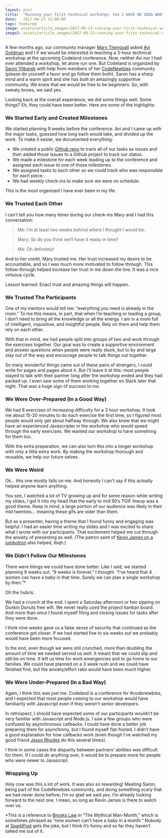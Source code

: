 ```yaml
---
layout: post
title:  "Running your first technical workshop: the I HAVE NO IDEA WHAT I'M DOING edition?"
date:   2017-09-23 12:00:00
tags: featured
image: assets/article_images/2017-09-23-running-your-first-technical-workshop/busy-table.jpg
image2: assets/article_images/2017-09-23-running-your-first-technical-workshop/busy-table-mobile.jpg
---
```



A few months ago, our community manager [Mary Thengvall](https://twitter.com/mary_grace) asked [Avi Goldman](https://twitter.com/avrahamgoldman) and I if we would be interested in teaching a 3-hour technical workshop at the upcoming Codeland conference. Now, neither Avi nor I had ever attended a workshop, let alone run one. But Codeland is organized by [Saron Yitbarek](https://twitter.com/saronyitbarek) with help from members of her [CodeNewbies](https://twitter.com/CodeNewbies) community (please do yourself a favor and go follow them both). Saron has a sharp mind and a warm spirit and she has built an amazingly supportive community. We knew that we would be free to be beginners. So, with sweaty brows, we said yes.

Looking back at the overall experience, we did some things well. Some things? Eh, they could have been better. Here are some of the highlights:

### We Started Early and Created Milestones

We started planning 9 weeks before the conference. Avi and I came up with the major tasks, guessed how long each would take, and divided up the work. To make it easier, we documented everything:

- We created a public [Github repo](https://github.com/SparkPost/codeland) to track all of our tasks as issues and then added those issues to a Github project to track our status.
- We made a milestone for each week leading up to the conference and assigned each issue to one of those milestones.
- We assigned tasks to each other so we could track who was responsible for each piece.
- We had weekly check-ins to make sure we were on schedule.

This is the most organized I have ever been in my life.

### We Trusted Each Other

I can’t tell you how many times during our check-ins Mary and I had this conversation:

>Me: I’m at least two weeks behind where I thought I would be.
>
>Mary: So do you think we’ll have it ready in time?
>
>Me: Oh definitely!

And to her credit, Mary trusted me. Her trust increased my desire to be accountable, and so I was much more motivated to follow through. This follow-through helped increase her trust in me down the line. It was a nice virtuous cycle.

Lesson learned: Enact trust and amazing things will happen.

### We Trusted The Participants

One of my mentors would tell me: “everything you need is already in the room.” To me this means, in part, that when I’m teaching or leading a group, I don’t need to bring all the knowledge or all the energy. I am in a room full of intelligent, inquisitive, and insightful people. Rely on them and help them rely on each other.

With that in mind, we had people split into groups of two and work through the exercises together. Our goal was to create a supportive environment and answer questions when people were really stuck, but to by and large stay out of the way and encourage people to talk things out together.

So many wonderful things came out of these pairs of strangers, I could write for pages and pages about it. But I’ll leave it at this: most people stayed to talk with their partner long after the workshop ended and they had packed up. I even saw some of them working together on Slack later that night. That was a huge sign of success to me.

### We Were Over-Prepared (In a Good Way)

We had 8 exercises of increasing difficulty for a 3 hour workshop. It took me about 15-20 minutes to do each exercise the first time, so I figured most people would only get about halfway through. We also knew that we might have an experienced Javascripter in the workshop who would speed through the early exercises. We wanted our workshop to have something for them too.

With the extra preparation, we can also turn this into a longer workshop with only a little extra work. By making the workshop thorough and reusable, we help our future selves.

### We Were Weird

Ok… this one mostly falls on me. And honestly I can’t say if this actually helped anyone learn anything.

You see, I watched a lot of TV growing up and for some reason while writing my slides, I got it into my head that the early to mid 90’s TGIF lineup was a good theme. Keep in mind, a large portion of our audience was likely in their mid twenties… meaning these gifs are older than them.

But as a presenter, having a theme that I found funny and engaging was helpful. I had an easier time writing my slides and I was excited to share what I wrote with our participants. That excitement helped me cut through the anxiety of presenting as well. (The patron saint of [Kevin James on a jumbotron](https://twitter.com/colestrode/status/868171852354637824) also helped, tbqh.)

### We Didn’t Follow Our Milestones

There were things we could have done better. Like I said, we started planning 9 weeks out. “9 weeks is forever,” I thought. “I’ve heard that 4 women can have a baby in that time. Surely we can plan a single workshop by then.”\*

Oh the hubris.

We had a crunch at the end. I spent a Saturday afternoon or two sipping on Dunkin Donuts free wifi. We never really used the project kanban board. And more than once I found myself filing and closing issues for tasks after they were done.

I think nine weeks gave us a false sense of security that continued as the conference got closer. If we had started five to six weeks out we probably would have been more focused.

In the end, even though we were still crunched, more than doubling the amount of time we needed served us well. It meant that we could slip and still be on time. It left us time for work emergencies and to go home to our families. We could have planned on a 3 week rush and we could have finished fine, but the anxiety/effort ratio would have been much higher.

### We Were Under-Prepared (In a Bad Way)

Again, I think this was just me. Codeland is a conference for #codenewbies, and I expected that most people coming to our workshop would have familiarity with Javascript even if they weren’t senior developers.

In retrospect, I should have expected some of our participants wouldn’t be very familiar with Javascript and Node.js. I saw a few groups who were confused by asynchronous callbacks. I could have done a better job preparing them for asynchrony, but I found myself flat-footed. I didn’t have a good explanation for how callbacks work (even though I’ve watched my good friend [Jason Rhodes](https://twitter.com/rhodesjason) do this several times).

I think in some cases the disparity between partners’ abilities was difficult for them. If I could do anything over, it would be to prepare more for people who were newer to Javascript.

### Wrapping Up

Holy cow was this a lot of work. It was also so rewarding! Meeting Saron, being part of the CodeNewbies community, and doing something scary that we had never done before; I’m so glad we said yes. I’m already looking forward to the next one. I mean, so long as Kevin James is there to watch over us.

\*This is a reference to [Brooks Law](https://en.wikipedia.org/wiki/Brooks%27s_law) in “The Mythical Man-Month,” which is sometimes phrased as “nine women can’t have a baby in a month.” Nobody at [SparkPost](https://www.sparkpost.com/) gets the joke, but I think it’s funny and so far they haven’t talked me out of it.